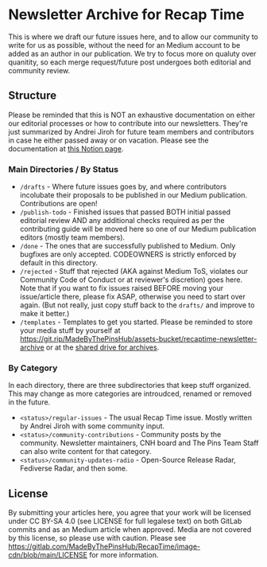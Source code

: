 # Newsletter Archive for Recap Time

This is where we draft our future issues here, and to allow our
community to write for us as possible, without the need for an Medium
account to be added as an author in our publication. We try to focus
more on qualuty over quanitity, so each merge request/future post
undergoes both editorial and community review. 

## Structure

Please be reminded that this is NOT an exhaustive documentation on
either our editorial processes or how to contribute into our newsletters.
They're just summarized by Andrei Jiroh for future team members and
contributors in case he either passed away or on vacation. Please see
the documentation at [this Notion page](https://notion.madebythepins.tk/recaptime-newsletter-handbook).

### Main Directories / By Status

* `/drafts` - Where future issues goes by, and where contributors
incolubate their proposals to be published in our Medium publication.
Contributions are open!
* `/publish-todo` - Finished issues that passed BOTH
initial passed editorial review AND any additional checks required as
per the contributing guide will be moved here so one of our
Medium publication editors (mostly team members).
* `/done` - The ones that are successfully published to Medium. Only
bugfixes are only accepted. CODEOWNERS is strictly enforced by
default in this directory.
* `/rejected` - Stuff that rejected (AKA against Medium ToS,
violates our Community Code of Conduct or at reviewer's discretion)
goes here. Note that if you want to fix issues raised BEFORE moving
your issue/article there, please fix ASAP, otherwise you need to
start over again. (But not really, just copy stuff back to the
`drafts/` and improve to make it better.)
* `/templates` - Templates to get you started. Please be reminded to
store your media stuff by yourself at
<https://git.rip/MadeByThePinsHub/assets-bucket/recaptime-newsletter-archive>
or at the [shared drive for archives](https://rtapp.tk/archives-oss/media-gdrive).

### By Category

In each directory, there are three subdirectories that keep stuff
organized. This may change as more categories are introudced,
renamed or removed in the future.

* `<status>/regular-issues` - The usual Recap Time issue. Mostly
written by Andrei Jiroh with some community input.
* `<status>/community-contributions` - Community posts by the
community. Newsletter maintainers, CNH board and The Pins Team Staff
can also write content for that category.
* `<status>/community-updates-radio` - Open-Source Release Radar,
Fediverse Radar, and then some.

## License

By submitting your articles here, you agree that your work will be
licensed under CC BY-SA 4.0 (see LICENSE for full legalese text) on
both GitLab commits and as an Medium article when approved. Media
are not covered by this license, so please use with caution. Please
see <https://gitlab.com/MadeByThePinsHub/RecapTime/image-cdn/blob/main/LICENSE> for
more information.
